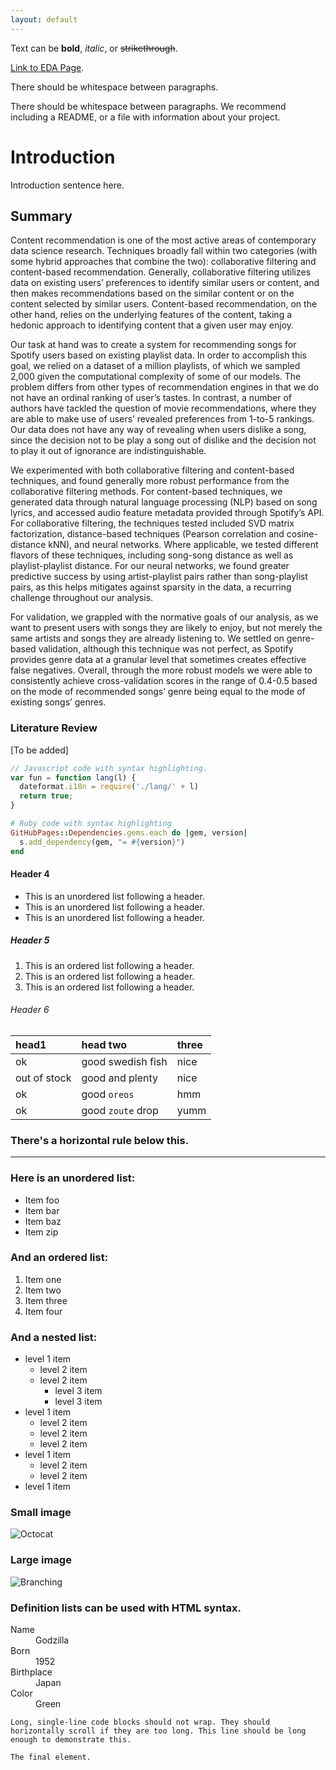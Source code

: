 ```yaml
---
layout: default
---
```


Text can be **bold**, _italic_, or ~~strikethrough~~.

[Link to EDA Page](./eda.html).

There should be whitespace between paragraphs.

There should be whitespace between paragraphs. We recommend including a README, or a file with information about your project.

# Introduction

Introduction sentence here.

## Summary
Content recommendation is one of the most active areas of contemporary data science research. Techniques broadly fall within two categories (with some hybrid approaches that combine the two): collaborative filtering and content-based recommendation. Generally, collaborative filtering utilizes data on existing users’ preferences to identify similar users or content, and then makes recommendations based on the similar content or on the content selected by similar users. Content-based recommendation, on the other hand, relies on the underlying features of the content, taking a hedonic approach to identifying content that a given user may enjoy.

Our task at hand was to create a system for recommending songs for Spotify users based on existing playlist data. In order to accomplish this goal, we relied on a dataset of a million playlists, of which we sampled 2,000 given the computational complexity of some of our models. The problem differs from other types of recommendation engines in that we do not have an ordinal ranking of user’s tastes. In contrast, a number of authors have tackled the question of movie recommendations, where they are able to make use of users’ revealed preferences from 1-to-5 rankings. Our data does not have any way of revealing when users dislike a song, since the decision not to be play a song out of dislike and the decision not to play it out of ignorance are indistinguishable.

We experimented with both collaborative filtering and content-based techniques, and found generally more robust performance from the collaborative filtering methods. For content-based techniques, we generated data through natural language processing (NLP) based on song lyrics, and accessed audio feature metadata provided through Spotify’s API. For collaborative filtering, the techniques tested included SVD matrix factorization, distance-based techniques (Pearson correlation and cosine-distance kNN), and neural networks. Where applicable, we tested different flavors of these techniques, including song-song distance as well as playlist-playlist distance. For our neural networks, we found greater predictive success by using artist-playlist pairs rather than song-playlist pairs, as this helps mitigates against sparsity in the data, a recurring challenge throughout our analysis.

For validation, we grappled with the normative goals of our analysis, as we want to present users with songs they are likely to enjoy, but not merely the same artists and songs they are already listening to. We settled on genre-based validation, although this technique was not perfect, as Spotify provides genre data at a granular level that sometimes creates effective false negatives. Overall, through the more robust models we were able to consistently achieve cross-validation scores in the range of 0.4-0.5 based on the mode of recommended songs’ genre being equal to the mode of existing songs’ genres.

### Literature Review
[To be added]

```js
// Javascript code with syntax highlighting.
var fun = function lang(l) {
  dateformat.i18n = require('./lang/' + l)
  return true;
}
```

```ruby
# Ruby code with syntax highlighting
GitHubPages::Dependencies.gems.each do |gem, version|
  s.add_dependency(gem, "= #{version}")
end
```

#### Header 4

*   This is an unordered list following a header.
*   This is an unordered list following a header.
*   This is an unordered list following a header.

##### Header 5

1.  This is an ordered list following a header.
2.  This is an ordered list following a header.
3.  This is an ordered list following a header.

###### Header 6

| head1        | head two          | three |
|:-------------|:------------------|:------|
| ok           | good swedish fish | nice  |
| out of stock | good and plenty   | nice  |
| ok           | good `oreos`      | hmm   |
| ok           | good `zoute` drop | yumm  |

### There's a horizontal rule below this.

* * *

### Here is an unordered list:

*   Item foo
*   Item bar
*   Item baz
*   Item zip

### And an ordered list:

1.  Item one
1.  Item two
1.  Item three
1.  Item four

### And a nested list:

- level 1 item
  - level 2 item
  - level 2 item
    - level 3 item
    - level 3 item
- level 1 item
  - level 2 item
  - level 2 item
  - level 2 item
- level 1 item
  - level 2 item
  - level 2 item
- level 1 item

### Small image

![Octocat](https://assets-cdn.github.com/images/icons/emoji/octocat.png)

### Large image

![Branching](https://guides.github.com/activities/hello-world/branching.png)


### Definition lists can be used with HTML syntax.

<dl>
<dt>Name</dt>
<dd>Godzilla</dd>
<dt>Born</dt>
<dd>1952</dd>
<dt>Birthplace</dt>
<dd>Japan</dd>
<dt>Color</dt>
<dd>Green</dd>
</dl>

```
Long, single-line code blocks should not wrap. They should horizontally scroll if they are too long. This line should be long enough to demonstrate this.
```

```
The final element.
```
